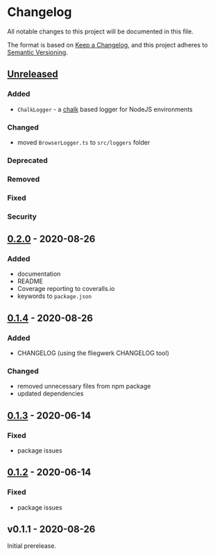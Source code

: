 # Changelog
All notable changes to this project will be documented in this file.

The format is based on [Keep a Changelog](https://keepachangelog.com/en/1.0.0/),
and this project adheres to [Semantic Versioning](https://semver.org/spec/v2.0.0.html).

## [Unreleased]
### Added
- `ChalkLogger` - a [chalk](https://github.com/chalk/chalk) based logger for NodeJS environments
### Changed
- moved `BrowserLogger.ts` to `src/loggers` folder
### Deprecated
### Removed
### Fixed
### Security
## [0.2.0] - 2020-08-26
### Added
- documentation
- README
- Coverage reporting to coveralls.io
- keywords to `package.json`
## [0.1.4] - 2020-08-26
### Added
- CHANGELOG (using the fliegwerk CHANGELOG tool)
### Changed
- removed unnecessary files from npm package
- updated dependencies
## [0.1.3] - 2020-06-14
### Fixed
- package issues
## [0.1.2] - 2020-06-14
### Fixed
- package issues

## v0.1.1 - 2020-08-26
Initial prerelease.

[Unreleased]: https://github.com/fliegwerk/logsemts/compare/v0.2.0...HEAD
[0.1.2]: https://github.com/fliegwerk/logsemts/compare/v0.1.1...v0.1.2
[0.1.3]: https://github.com/fliegwerk/logsemts/compare/v0.1.2...v0.1.3
[0.1.4]: https://github.com/fliegwerk/logsemts/compare/v0.1.3...v0.1.4
[0.2.0]: https://github.com/fliegwerk/logsemts/compare/v0.1.4...v0.2.0
